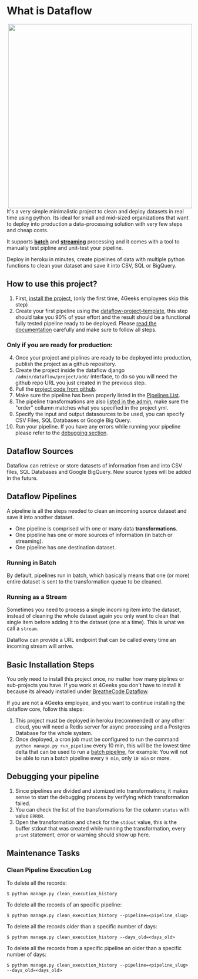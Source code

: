 # What is Dataflow

<img align="right" src="https://user-images.githubusercontent.com/426452/202270773-8569adeb-7909-4498-b9f5-185242e5680c.png" width="500" />

It's a very simple minimalistic project to clean and deploy datasets in real time using python. Its ideal for small and mid-sized organizations that want to deploy into production a data-processing solution with very few steps and cheap costs. 

It supports **[batch](#running-in-batch)** and **[streaming](#running-as-a-stream)** processing and it comes with a tool to manually test pipline and unit-test your pipeline.

Deploy in heroku in minutes, create pipelines of data with multiple python functions to clean your dataset and save it into CSV, SQL or BigQuery.

## How to use this project?

1. First, [install the project](#basic-installation-steps), (only the first time, 4Geeks employees skip this step)
2. Create your first pipeline using the [dataflow-project-template](https://github.com/breatheco-de/dataflow-project-template), this step should take you 90% of your effort and the result should be a functional fully tested pipeline ready to be deployed. Please [read the documentation](https://github.com/breatheco-de/dataflow-project-template/blob/main/README.md) carefully and make sure to follow all steps.

### Only if you are ready for production:

4. Once your project and piplines are ready to be deployed into production, publish the project as a github repository.
5. Create the project inside the dataflow django `/admin/dataflow/project/add/` interface, to do so you will need the github repo URL you just created in the previous step.
6. Pull the [project code from github](https://github.com/breatheco-de/dataflow/blob/main/docs/images/pull-from-github.png?raw=true).
7. Make sure the pipeline has been properly listed in the [Pipelines List](/admin/dataflow/pipeline/).
8. The pipeline transformations are also [listed in the admin](/admin/dataflow/transformation/), make sure the "order" collumn matches what you specified in the project yml.
9. Specify the input and output datasources to be used, you can specify CSV Files, SQL Databases or Google Big Query.
10. Run your pipeline. If you have any errors while running your pipeline please refer to the [debugging section](#debugging-your-pipeline).

## Dataflow Sources

Dataflow can retrieve or store datasets of information from and into CSV files, SQL Databases and Google BigQuery. New source types will be added in the future.

## Dataflow Pipelines

A pipeline is all the steps needed to clean an incoming source dataset and save it into another dataset.

- One pipeline is comprised with one or many data **transformations**.
- One pipeline has one or more sources of information (in batch or streaming).
- One pipeline has one destination dataset.

### Running in Batch

By default, pipelines run in batch, which basically means that one (or more) entire dataset is sent to the transformation queue to be cleaned.

### Running as a Stream

Sometimes you need to process a single incoming item into the dataset, instead of cleaning the whole dataset again you only want to clean that single item before adding it to the dataset (one at a time). This is what we call a `stream`.

Dataflow can provide a URL endpoint that can be called every time an incoming stream will arrive.

## Basic Installation Steps

You only need to install this project once, no matter how many piplines or sub-projects you have. If you work at 4Geeks you don't have to install it because its already installed under [BreatheCode Dataflow](https://breathecode-dataflow.herokuapp.com/admin/).

If you are not a 4Geeks employee, and you want to continue installing the dataflow core, follow this steps:

1. This project must be deployed in heroku (recommended) or any other cloud, you will need a Redis server for async processing and a Postgres Database for the whole system.
2. Once deployed, a cron job must be configured to run the command `python manage.py run_pipeline` every 10 min, this will be the lowest time delta that can be used to run a [batch pipeline](#Running-in-Batch), for example: You will not be able to run a batch pipeline every `9 min`, only `10 min` or more.

## Debugging your pipeline

1. Since pipelines are divided and atomized into transformations; it makes sense to start the debugging process by verifying which transformation failed.
2. You can check the list of the transformations for the column `status` with value `ERROR`.
3. Open the transformation and check for the `stdout` value, this is the buffer stdout that was created while running the transformation, every `print` statement, error or warning should show up here.

## Maintenance Tasks

### Clean Pipeline Execution Log

To delete all the records: 

```
$ python manage.py clean_execution_history
```

To delete all the records of an specific pipeline:

```
$ python manage.py clean_execution_history --pipeline=<pipeline_slug>
```

To delete all the records older than a specific number of days:
```
$ python manage.py clean_execution_history --days_old=<days_old>
```

To delete all the records from a specific pipeline an older than a specific number of days:

```
$ python manage.py clean_execution_history --pipeline=<pipeline_slug> --days_old=<days_old>
```

